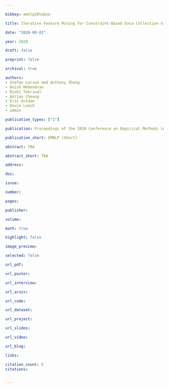 ```yaml
---

bibkey: emnlp20taboo

title: Iterative Feature Mining for Constraint-Based Data Collection to Increase Data Diversity and Model Robustness

date: "2020-09-01"

year: 2020

draft: false

preprint: false

archival: true

authors: 
- Stefan Larson amd Anthony Zheng
- Anish Mahendran
- Rishi Tekriwal
- Adrian Cheung
- Eric Guldan
- Kevin Leach
- admin

publication_types: ["1"]

publication: Proceedings of the 2020 Conference on Empirical Methods in Natural Language Processing

publication_short: EMNLP (Short)

abstract: TBA

abstract_short: TBA

address: 

doi: 

issue: 

number: 

pages: 

publisher: 

volume: 

math: true

highlight: false

image_preview: 

selected: false

url_pdf: 

url_poster: 

url_interview: 

url_arxiv: 

url_code: 

url_dataset: 

url_project: 

url_slides: 

url_video: 

url_blog: 

links: 

citation_count: 0
citations:


---
```

